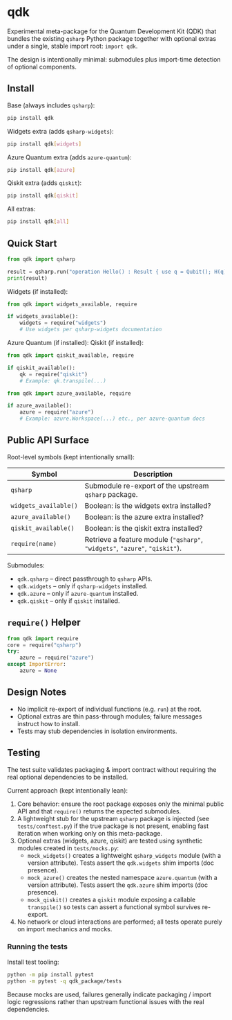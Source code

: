 # qdk

Experimental meta-package for the Quantum Development Kit (QDK) that bundles the existing
`qsharp` Python package together with optional extras under a single, stable import root: `import qdk`.

The design is intentionally minimal: submodules plus import-time detection of optional components.

## Install

Base (always includes `qsharp`):

```bash
pip install qdk
```

Widgets extra (adds `qsharp-widgets`):

```bash
pip install qdk[widgets]
```

Azure Quantum extra (adds `azure-quantum`):

```bash
pip install qdk[azure]
```

Qiskit extra (adds `qiskit`):

```bash
pip install qdk[qiskit]
```

All extras:

```bash
pip install qdk[all]
```

## Quick Start

```python
from qdk import qsharp

result = qsharp.run("operation Hello() : Result { use q = Qubit(); H(q); return M(q); }")
print(result)
```

Widgets (if installed):

```python
from qdk import widgets_available, require

if widgets_available():
    widgets = require("widgets")
    # Use widgets per qsharp-widgets documentation
```

Azure Quantum (if installed):
Qiskit (if installed):

```python
from qdk import qiskit_available, require

if qiskit_available():
    qk = require("qiskit")
    # Example: qk.transpile(...)
```

```python
from qdk import azure_available, require

if azure_available():
    azure = require("azure")
    # Example: azure.Workspace(...) etc., per azure-quantum docs
```

## Public API Surface

Root-level symbols (kept intentionally small):

| Symbol                | Description                                                                 |
| --------------------- | --------------------------------------------------------------------------- |
| `qsharp`              | Submodule re-export of the upstream `qsharp` package.                       |
| `widgets_available()` | Boolean: is the widgets extra installed?                                    |
| `azure_available()`   | Boolean: is the azure extra installed?                                      |
| `qiskit_available()`  | Boolean: is the qiskit extra installed?                                     |
| `require(name)`       | Retrieve a feature module (`"qsharp"`, `"widgets"`, `"azure"`, `"qiskit"`). |

Submodules:

- `qdk.qsharp` – direct passthrough to `qsharp` APIs.
- `qdk.widgets` – only if `qsharp-widgets` installed.
- `qdk.azure` – only if `azure-quantum` installed.
- `qdk.qiskit` – only if `qiskit` installed.

## `require()` Helper

```python
from qdk import require
core = require("qsharp")
try:
    azure = require("azure")
except ImportError:
    azure = None
```

## Design Notes

- No implicit re-export of individual functions (e.g. `run`) at the root.
- Optional extras are thin pass-through modules; failure messages instruct how to install.
- Tests may stub dependencies in isolation environments.

## Testing

The test suite validates packaging & import contract without requiring the real
optional dependencies to be installed.

Current approach (kept intentionally lean):

1. Core behavior: ensure the root package exposes only the minimal public API and that
   `require()` returns the expected submodules.
2. A lightweight stub for the upstream `qsharp` package is injected (see `tests/conftest.py`)
   if the true package is not present, enabling fast iteration when working only on this meta-package.
3. Optional extras (widgets, azure, qiskit) are tested using synthetic modules created in `tests/mocks.py`:
   - `mock_widgets()` creates a lightweight `qsharp_widgets` module (with a version attribute). Tests assert the `qdk.widgets` shim imports (doc presence).
   - `mock_azure()` creates the nested namespace `azure.quantum` (with a version attribute). Tests assert the `qdk.azure` shim imports (doc presence).
   - `mock_qiskit()` creates a `qiskit` module exposing a callable `transpile()` so tests can assert a functional symbol survives re-export.
4. No network or cloud interactions are performed; all tests operate purely on import mechanics and mocks.

### Running the tests

Install test tooling:

```bash
python -m pip install pytest
python -m pytest -q qdk_package/tests
```

Because mocks are used, failures generally indicate packaging / import logic regressions
rather than upstream functional issues with the real dependencies.
